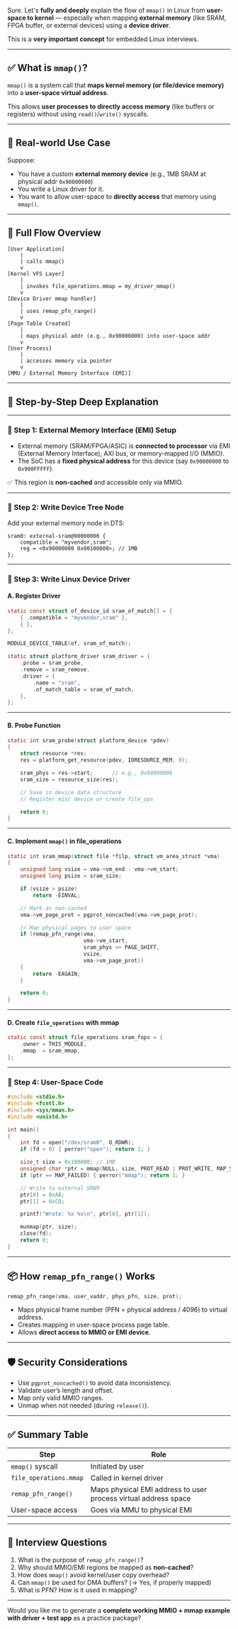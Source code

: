 Sure. Let's **fully and deeply** explain the flow of `mmap()` in Linux from **user-space to kernel** — especially when mapping **external memory** (like SRAM, FPGA buffer, or external devices) using a **device driver**.

This is a **very important concept** for embedded Linux interviews.

---

## ✅ What is `mmap()`?

`mmap()` is a system call that **maps kernel memory (or file/device memory)** into a **user-space virtual address**.

This allows **user processes to directly access memory** (like buffers or registers) without using `read()`/`write()` syscalls.

---

## 🧠 Real-world Use Case

Suppose:

* You have a custom **external memory device** (e.g., 1MB SRAM at physical addr `0x90000000`)
* You write a Linux driver for it.
* You want to allow user-space to **directly access** that memory using `mmap()`.

---

## 🔁 Full Flow Overview

```plaintext
[User Application]
    |
    | calls mmap()
    v
[Kernel VFS Layer]
    |
    | invokes file_operations.mmap = my_driver_mmap()
    v
[Device Driver mmap handler]
    |
    | uses remap_pfn_range()
    v
[Page Table Created]
    |
    | maps physical addr (e.g., 0x90000000) into user-space addr
    v
[User Process]
    |
    | accesses memory via pointer
    v
[MMU / External Memory Interface (EMI)]
```

---

## 🧩 Step-by-Step Deep Explanation

---

### 🔸 Step 1: External Memory Interface (EMI) Setup

* External memory (SRAM/FPGA/ASIC) is **connected to processor** via EMI (External Memory Interface), AXI bus, or memory-mapped I/O (MMIO).
* The SoC has a **fixed physical address** for this device (say `0x90000000` to `0x900FFFFF`).

✅ This region is **non-cached** and accessible only via MMIO.

---

### 🔸 Step 2: Write Device Tree Node

Add your external memory node in DTS:

```dts
sram0: external-sram@90000000 {
    compatible = "myvendor,sram";
    reg = <0x90000000 0x00100000>; // 1MB
};
```

---

### 🔸 Step 3: Write Linux Device Driver

#### A. Register Driver

```c
static const struct of_device_id sram_of_match[] = {
    { .compatible = "myvendor,sram" },
    { },
};

MODULE_DEVICE_TABLE(of, sram_of_match);

static struct platform_driver sram_driver = {
    .probe = sram_probe,
    .remove = sram_remove,
    .driver = {
        .name = "sram",
        .of_match_table = sram_of_match,
    },
};
```

---

#### B. Probe Function

```c
static int sram_probe(struct platform_device *pdev)
{
    struct resource *res;
    res = platform_get_resource(pdev, IORESOURCE_MEM, 0);

    sram_phys = res->start;      // e.g., 0x90000000
    sram_size = resource_size(res);

    // Save in device data structure
    // Register misc device or create file_ops

    return 0;
}
```

---

#### C. Implement `mmap()` in file\_operations

```c
static int sram_mmap(struct file *filp, struct vm_area_struct *vma)
{
    unsigned long vsize = vma->vm_end - vma->vm_start;
    unsigned long psize = sram_size;

    if (vsize > psize)
        return -EINVAL;

    // Mark as non-cached
    vma->vm_page_prot = pgprot_noncached(vma->vm_page_prot);

    // Map physical pages to user space
    if (remap_pfn_range(vma,
                        vma->vm_start,
                        sram_phys >> PAGE_SHIFT,
                        vsize,
                        vma->vm_page_prot))
    {
        return -EAGAIN;
    }

    return 0;
}
```

---

#### D. Create `file_operations` with mmap

```c
static const struct file_operations sram_fops = {
    .owner = THIS_MODULE,
    .mmap  = sram_mmap,
};
```

---

### 🔸 Step 4: User-Space Code

```c
#include <stdio.h>
#include <fcntl.h>
#include <sys/mman.h>
#include <unistd.h>

int main()
{
    int fd = open("/dev/sram0", O_RDWR);
    if (fd < 0) { perror("open"); return 1; }

    size_t size = 0x100000; // 1MB
    unsigned char *ptr = mmap(NULL, size, PROT_READ | PROT_WRITE, MAP_SHARED, fd, 0);
    if (ptr == MAP_FAILED) { perror("mmap"); return 1; }

    // Write to external SRAM
    ptr[0] = 0xAB;
    ptr[1] = 0xCD;

    printf("Wrote: %x %x\n", ptr[0], ptr[1]);

    munmap(ptr, size);
    close(fd);
    return 0;
}
```

---

## 📦 How `remap_pfn_range()` Works

```c
remap_pfn_range(vma, user_vaddr, phys_pfn, size, prot);
```

* Maps physical frame number (PFN = physical address / 4096) to virtual address.
* Creates mapping in user-space process page table.
* Allows **direct access to MMIO or EMI device**.

---

## 🛡️ Security Considerations

* Use `pgprot_noncached()` to avoid data inconsistency.
* Validate user’s length and offset.
* Map only valid MMIO ranges.
* Unmap when not needed (during `release()`).

---

## ✅ Summary Table

| Step                   | Role                                                            |
| ---------------------- | --------------------------------------------------------------- |
| `mmap()` syscall       | Initiated by user                                               |
| `file_operations.mmap` | Called in kernel driver                                         |
| `remap_pfn_range()`    | Maps physical EMI address to user process virtual address space |
| User-space access      | Goes via MMU to physical EMI                                    |

---

## 📌 Interview Questions

1. What is the purpose of `remap_pfn_range()`?
2. Why should MMIO/EMI regions be mapped as **non-cached**?
3. How does `mmap()` avoid kernel/user copy overhead?
4. Can `mmap()` be used for DMA buffers? (→ Yes, if properly mapped)
5. What is PFN? How is it used in mapping?

---

Would you like me to generate a **complete working MMIO + mmap example with driver + test app** as a practice package?

